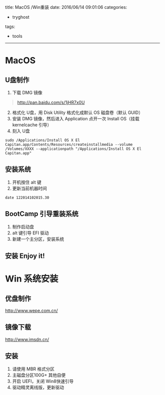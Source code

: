title: MacOS /Win重装
date: 2016/06/14 09:01:06
categories:
 - tryghost

tags:
 - tools 



---

# MacOS
## U盘制作
 1. 下载 DMG 镜像
>http://pan.baidu.com/s/1jHR7x0U

 2. 格式化 U盘，用 Disk Utility 格式化成默认 OS 磁盘卷（默认 GUID）
 3. 安装 DMG 镜像，然后进入 Application 点开一次 Install OS（挂载 kernelcache 引导）
 4. 刻入 U盘
```language-bash
sudo /Applications/Install OS X El Capitan.app/Contents/Resources/createinstallmedia --volume /Volumes/XXXX --applicationpath "/Applications/Install OS X El Capitan.app"
```
## 安装系统

 1. 开机按住 alt 键 
 2. 更新当前机器时间
```language-bash
date 122014102015.30
```

## BootCamp 引导重装系统
 1. 制作启动盘
 2. alt 键引导 EFI 驱动
 3. 新建一个主分区，安装系统
 
## 安装 Enjoy it!

# Win 系统安装
## 优盘制作
http://www.wepe.com.cn/
## 镜像下载
http://www.imsdn.cn/
## 安装
1. 请使用 MBR 格式分区
2. 主磁盘分区100G+ 其他自便
3. 开启 UEFI，关闭 Win8快速引导
4. 驱动精灵离线版，更新驱动




